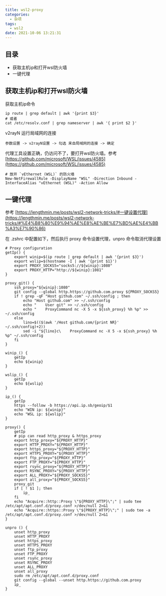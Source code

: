 ```yaml
---
title: wsl2-proxy
categories:
  - 杂项
tags:
  - wsl2
date: 2021-10-06 13:21:31
---
```


## 目录

- 获取主机ip和打开wsl防火墙
- 一键代理

## 获取主机ip和打开wsl防火墙

获取主机ip命令

```
ip route | grep default | awk '{print $3}'
# 或者
cat /etc/resolv.conf | grep nameserver | awk '{ print $2 }'
```

v2rayN 运行局域网的连接

```
参数设置 -> v2rayN设置 -> 勾选 来自局域网的连接 -> 确定
```

<!-- more -->

代理工具设置正确，仍访问不了，要打开wsl防火墙。参考 [https://github.com/microsoft/WSL/issues/4585](https://github.com/microsoft/WSL/issues/4585)

```
# 放开 `vEthernet (WSL)` 的防火墙
New-NetFirewallRule -DisplayName "WSL" -Direction Inbound -InterfaceAlias "vEthernet (WSL)" -Action Allow
```

## 一键代理

参考 [https://lengthmin.me/posts/wsl2-network-tricks/#一键设置代理](https://lengthmin.me/posts/wsl2-network-tricks/#%E4%B8%80%E9%94%AE%E8%AE%BE%E7%BD%AE%E4%BB%A3%E7%90%86)

在 .zshrc 中配置如下，然后执行 proxy 命令设置代理，unpro 命令取消代理设置

```
# Proxy configuration
getIp() {
    export winip=$(ip route | grep default | awk '{print $3}')
    export wslip=$(hostname -I | awk '{print $1}')
    export PROXY_SOCKS5="socks5://${winip}:1080"
    export PROXY_HTTP="http://${winip}:1081"
}

proxy_git() {
    ssh_proxy="${winip}:1080"
    git config --global http.https://github.com.proxy ${PROXY_SOCKS5}
    if ! grep -qF "Host github.com" ~/.ssh/config ; then
        echo "Host github.com" >> ~/.ssh/config
        echo "    User git" >> ~/.ssh/config
        echo "    ProxyCommand nc -X 5 -x ${ssh_proxy} %h %p" >> ~/.ssh/config
    else
        lino=$(($(awk '/Host github.com/{print NR}'  ~/.ssh/config)+2))
        sed -i "${lino}c\    ProxyCommand nc -X 5 -x ${ssh_proxy} %h %p" ~/.ssh/config
    fi
}

winip_() {
    getIp
    echo ${winip}
}

wslip_() {
    getIp
    echo ${wslip}
}

ip_() {
    getIp
    https --follow -b https://api.ip.sb/geoip/$1
    echo "WIN ip: ${winip}"
    echo "WSL ip: ${wslip}"
}

proxy() {
    getIp
    # pip can read http_proxy & https_proxy
    export http_proxy="${PROXY_HTTP}"
    export HTTP_PROXY="${PROXY_HTTP}"
    export https_proxy="${PROXY_HTTP}"
    export HTTPS_PROXY="${PROXY_HTTP}"
    export ftp_proxy="${PROXY_HTTP}"
    export FTP_PROXY="${PROXY_HTTP}"
    export rsync_proxy="${PROXY_HTTP}"
    export RSYNC_PROXY="${PROXY_HTTP}"
    export ALL_PROXY="${PROXY_SOCKS5}"
    export all_proxy="${PROXY_SOCKS5}"
    proxy_git
    if [ ! $1 ]; then
        ip_
    fi
    echo "Acquire::http::Proxy \"${PROXY_HTTP}\";" | sudo tee /etc/apt/apt.conf.d/proxy.conf >/dev/null 2>&1
    echo "Acquire::https::Proxy \"${PROXY_HTTP}\";" | sudo tee -a /etc/apt/apt.conf.d/proxy.conf >/dev/null 2>&1
}

unpro () {
    unset http_proxy
    unset HTTP_PROXY
    unset https_proxy
    unset HTTPS_PROXY
    unset ftp_proxy
    unset FTP_PROXY
    unset rsync_proxy
    unset RSYNC_PROXY
    unset ALL_PROXY
    unset all_proxy
    sudo rm /etc/apt/apt.conf.d/proxy.conf
    git config --global --unset http.https://github.com.proxy
    ip_
}
```

